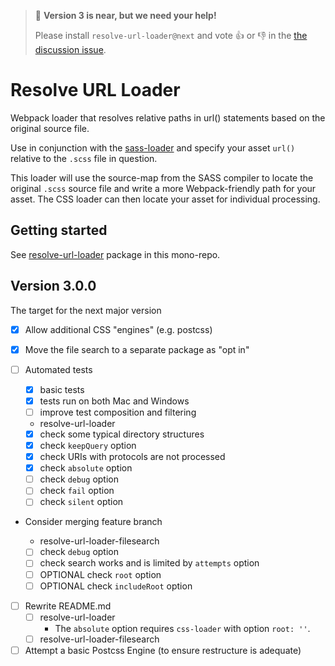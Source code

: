 > :tada: **Version 3 is near, but we need your help!**
>
> Please install `resolve-url-loader@next` and vote :thumbsup: or :thumbsdown: in the [the discussion issue](https://github.com/bholloway/resolve-url-loader/issues/97#issuecomment-419619431).

# Resolve URL Loader

Webpack loader that resolves relative paths in url() statements based on the original source file.

Use in conjunction with the [sass-loader](https://www.npmjs.com/package/sass-loader) and specify your asset `url()` relative to the `.scss` file in question.

This loader will use the source-map from the SASS compiler to locate the original `.scss` source file and write a more Webpack-friendly path for your asset. The CSS loader can then locate your asset for individual processing.


## Getting started

See [resolve-url-loader](packages/resolve-url-loader/README.md) package in this mono-repo.


## Version 3.0.0

The target for the next major version

- [x] Allow additional CSS "engines" (e.g. postcss)

- [x] Move the file search to a separate package as "opt in"

- [ ] Automated tests
  - [x] basic tests
  - [x] tests run on both Mac and Windows
  - [ ] improve test composition and filtering

  * resolve-url-loader
  - [x] check some typical directory structures
  - [x] check `keepQuery` option
  - [x] check URIs with protocols are not processed
  - [x] check `absolute` option
  - [ ] check `debug` option
  - [ ] check `fail` option
  - [ ] check `silent` option

- Consider merging feature branch

  * resolve-url-loader-filesearch
  - [ ] check `debug` option
  - [ ] check search works and is limited by `attempts` option
  - [ ] OPTIONAL check `root` option
  - [ ] OPTIONAL check `includeRoot` option

- [ ] Rewrite README.md
  - [ ] resolve-url-loader
    * The `absolute` option requires `css-loader` with option `root: ''`.
  - [ ] resolve-url-loader-filesearch

- [ ] Attempt a basic Postcss Engine (to ensure restructure is adequate)
